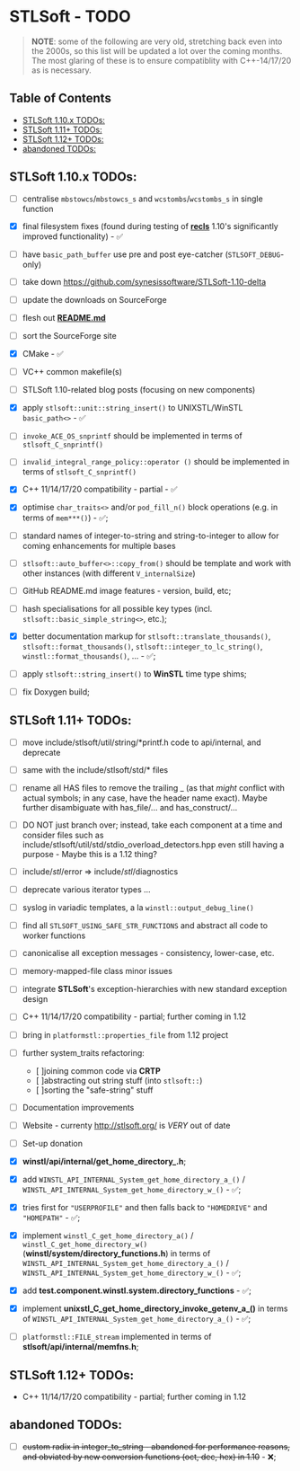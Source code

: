 # STLSoft - TODO <!-- omit in toc -->

> **NOTE**: some of the following are very old, stretching back even into the 2000s, so this list will be updated a lot over the coming months. The most glaring of these is to ensure compatiblity with C++-14/17/20 as is necessary.


## Table of Contents <!-- omit in toc -->

- [STLSoft 1.10.x TODOs:](#stlsoft-110x-todos)
- [STLSoft 1.11+ TODOs:](#stlsoft-111-todos)
- [STLSoft 1.12+ TODOs:](#stlsoft-112-todos)
- [abandoned TODOs:](#abandoned-todos)


## STLSoft 1.10.x TODOs:

 * [ ] centralise `mbstowcs`/`mbstowcs_s` and `wcstombs`/`wcstombs_s` in single function
 * [x] final filesystem fixes (found during testing of [**recls**](https://github.com/synesissoftware/recls) 1.10's significantly improved functionality) - ✅
 * [ ] have `basic_path_buffer` use pre and post eye-catcher (`STLSOFT_DEBUG`-only)
 * [ ] take down https://github.com/synesissoftware/STLSoft-1.10-delta
 * [ ] update the downloads on SourceForge
 * [ ] flesh out [**README.md**](./README.md)
 * [ ] sort the SourceForge site
 * [x] CMake - ✅
 * [ ] VC++ common makefile(s)
 * [ ] STLSoft 1.10-related blog posts (focusing on new components)
 * [x] apply `stlsoft::unit::string_insert()` to UNIXSTL/WinSTL `basic_path<>` - ✅
 * [ ] `invoke_ACE_OS_snprintf` should be implemented in terms of `stlsoft_C_snprintf()`
 * [ ] `invalid_integral_range_policy::operator ()` should be implemented in terms of `stlsoft_C_snprintf()`
 * [x] C++ 11/14/17/20 compatibility - partial - ✅
 * [x] optimise `char_traits<>` and/or `pod_fill_n()` block operations (e.g. in terms of `mem***()`) - ✅;
 * [ ] standard names of integer-to-string and string-to-integer to allow for coming enhancements for multiple bases
 * [ ] `stlsoft::auto_buffer<>::copy_from()` should be template and work with other instances (with different `V_internalSize`)
 * [ ] GitHub README.md image features - version, build, etc;
 * [ ] hash specialisations for all possible key types (incl. `stlsoft::basic_simple_string<>`, etc.);
 * [x] better documentation markup for `stlsoft::translate_thousands()`, `stlsoft::format_thousands()`, `stlsoft::integer_to_lc_string()`, `winstl::format_thousands()`, ... - ✅;
 * [ ] apply `stlsoft::string_insert()` to **WinSTL** time type shims;
 * [ ] fix Doxygen build;


## STLSoft 1.11+ TODOs:

 * [ ] move include/stlsoft/util/string/*printf.h code to api/internal, and deprecate
 * [ ] same with the include/stlsoft/std/* files
 * [ ] rename all HAS files to remove the trailing _ (as that _might_ conflict with actual symbols; in any case, have the header name exact). Maybe further disambiguate with has_file/... and has_construct/...
 * [ ] DO NOT just branch over; instead, take each component at a time and consider files such as include/stlsoft/util/std/stdio_overload_detectors.hpp even still having a purpose - Maybe this is a 1.12 thing?
 * [ ] include/*stl*/error => include/*stl*/diagnostics
 * [ ] deprecate various iterator types ...
 * [ ] syslog in variadic templates, a la `winstl::output_debug_line()`
 * [ ] find all `STLSOFT_USING_SAFE_STR_FUNCTIONS` and abstract all code to worker functions
 * [ ] canonicalise all exception messages - consistency, lower-case, etc.
 * [ ] memory-mapped-file class minor issues
 * [ ] integrate **STLSoft**'s exception-hierarchies with new standard exception design
 * [ ] C++ 11/14/17/20 compatibility - partial; further coming in 1.12
 * [ ] bring in `platformstl::properties_file` from 1.12 project
 * [ ] further system_traits refactoring:
   - [  ]joining common code via **CRTP**
   - [  ]abstracting out string stuff (into `stlsoft::`)
   - [  ]sorting the "safe-string" stuff
 * [ ] Documentation improvements
 * [ ] Website - currenty http://stlsoft.org/ is *VERY* out of date
 * [ ] Set-up donation

 * [x] **winstl/api/internal/get_home_directory_.h**;
  * [x] add `WINSTL_API_INTERNAL_System_get_home_directory_a_()` / `WINSTL_API_INTERNAL_System_get_home_directory_w_()` - ✅;
  * [x] tries first for `"USERPROFILE"` and then falls back to `"HOMEDRIVE"` and `"HOMEPATH"` - ✅;
  * [x] implement `winstl_C_get_home_directory_a()` / `winstl_C_get_home_directory_w()` (**winstl/system/directory_functions.h**) in terms of `WINSTL_API_INTERNAL_System_get_home_directory_a_()` / `WINSTL_API_INTERNAL_System_get_home_directory_w_()` - ✅;
  * [x] add **test.component.winstl.system.directory_functions** - ✅;
  * [x] implement **unixstl_C_get_home_directory_invoke_getenv_a_()** in terms of `WINSTL_API_INTERNAL_System_get_home_directory_a_()` - ✅;
 * [ ] `platformstl::FILE_stream` implemented in terms of **stlsoft/api/internal/memfns.h**;


## STLSoft 1.12+ TODOs:

* C++ 11/14/17/20 compatibility - partial; further coming in 1.12


## abandoned TODOs:

 * [ ] ~~custom radix in integer_to_string - abandoned for performance reasons, and obviated by new conversion functions (oct, dec, hex) in 1.10~~ - ❌;


<!-- ########################### end of file ########################### -->

